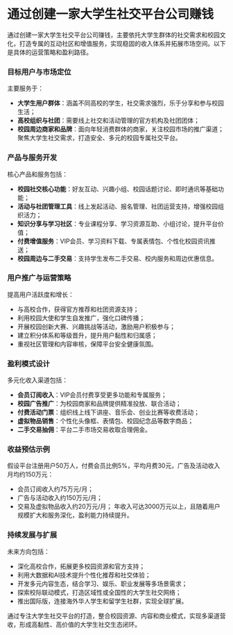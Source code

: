 # 通过创建一家大学生社交平台公司赚钱
通过创建一家大学生社交平台公司赚钱，主要依托大学生群体的社交需求和校园文化，打造专属的互动社区和增值服务，实现稳固的收入体系并拓展市场空间。以下是具体的运营策略和盈利路径。

### 目标用户与市场定位
主要服务于：
* **大学生用户群体**：涵盖不同高校的学生，社交需求强烈，乐于分享和参与校园生活；
* **高校组织与社团**：需要线上社交和活动管理的官方机构及社团团体；
* **校园周边商家和品牌**：面向年轻消费群体的商家，关注校园市场的推广渠道；
聚焦大学生社交需求，打造安全、多元的校园专属社交平台。

### 产品与服务开发
核心产品和服务包括：
* **校园社交核心功能**：好友互动、兴趣小组、校园话题讨论、即时通讯等基础功能；
* **活动与社团管理工具**：线上发起活动、报名管理、社团运营支持，增强校园组织活力；
* **知识分享与学习社区**：专业课程分享、学习资源互助、小组讨论，提升平台价值；
* **付费增值服务**：VIP会员、学习资料下载、专属表情包、个性化校园资讯推送；
* **校园周边与二手交易**：支持学生发布二手交易、校内服务和周边优惠信息。

### 用户推广与运营策略
提高用户活跃度和增长：
* 与高校合作，获得官方推荐和社团资源支持；
* 利用校园大使和学生自发推广，强化口碑传播；
* 开展校园创新大赛、兴趣挑战等活动，激励用户积极参与；
* 建立积分体系和等级晋升，提升用户黏性和归属感；
* 重视社区管理和内容审核，保障平台安全健康氛围。

### 盈利模式设计
多元化收入渠道包括：
* **会员订阅收入**：VIP会员付费享受更多功能和专属服务；
* **校园广告推广**：为校园商家和品牌提供精准投放、联合活动；
* **付费活动门票**：组织线上线下讲座、音乐会、创业比赛等收费活动；
* **虚拟物品销售**：个性化头像框、表情包、校园纪念品等数字商品；
* **二手交易抽佣**：平台二手市场交易收取合理佣金。

### 收益预估示例
假设平台注册用户50万人，付费会员比例5%，平均月费30元，广告及活动收入月均约150万元：
* 会员订阅收入约75万元/月；
* 广告与活动收入约150万元/月；
* 交易及虚拟物品收入约20万元/月；
年收入可达3000万元以上，且随着用户规模扩大和服务深化，盈利能力持续提升。

### 持续发展与扩展
未来方向包括：
* 深化高校合作，拓展更多校园资源和官方支持；
* 利用大数据和AI技术提升个性化推荐和社交体验；
* 开发多元内容生态，结合学习、娱乐、职业发展等多场景需求；
* 探索校际联动模式，打造区域性或全国性的大学生社交网络；
* 推出国际版，连接海外华人学生和留学生社群，实现全球扩展。

通过专注大学生社交平台的打造，整合校园资源、内容和商业模式，实现多渠道营收，形成高黏性、高价值的大学生社交生态闭环。